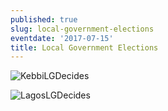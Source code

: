 ```yaml
---
published: true
slug: local-government-elections
eventdate: '2017-07-15'
title: Local Government Elections
---
```


![KebbiLGDecides](www.shineyoureye.org/info/local-government-elections)

![LagosLGDecides](www.shineyoureye.org/info/local-government-elections)
